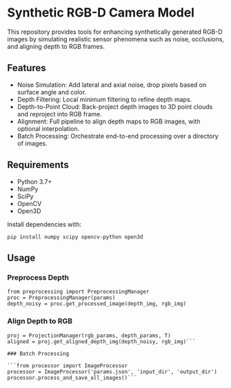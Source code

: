 
# Synthetic RGB-D Camera Model
This repository provides tools for enhancing synthetically generated RGB-D images by simulating realistic sensor phenomena such as noise, occlusions, and aligning depth to RGB frames.

## Features
- Noise Simulation: Add lateral and axial noise, drop pixels based on surface angle and color.
- Depth Filtering: Local minimum filtering to refine depth maps.
- Depth-to-Point Cloud: Back-project depth images to 3D point clouds and reproject into RGB frame.
- Alignment: Full pipeline to align depth maps to RGB images, with optional interpolation.
- Batch Processing: Orchestrate end-to-end processing over a directory of images.

## Requirements

- Python 3.7+
- NumPy
- SciPy
- OpenCV
- Open3D

Install dependencies with:

```pip install numpy scipy opencv-python open3d```

## Usage
### Preprocess Depth

```
from preprocessing import PreprocessingManager
proc = PreprocessingManager(params)
depth_noisy = proc.get_processed_image(depth_img, rgb_img)
```

### Align Depth to RGB

```from projection import ProjectionManager
proj = ProjectionManager(rgb_params, depth_params, T)
aligned = proj.get_aligned_depth_img(depth_noisy, rgb_img)``` 

### Batch Processing

```from processor import ImageProcessor
processor = ImageProcessor('params.json', 'input_dir', 'output_dir')
processor.process_and_save_all_images()```
